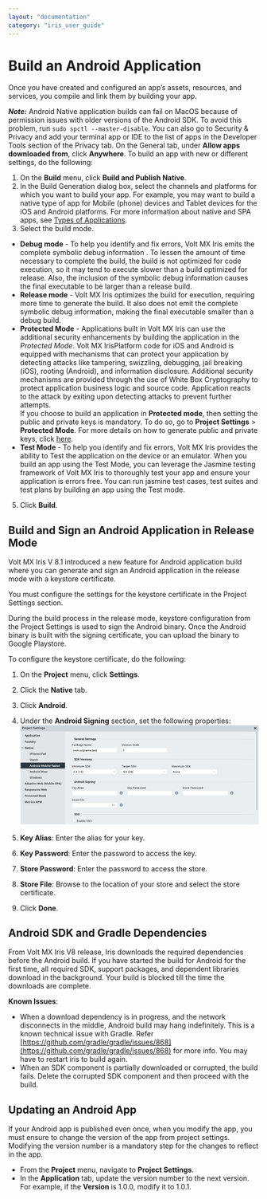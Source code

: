 ```yaml
---
layout: "documentation"
category: "iris_user_guide"
---
```

                         


Build an Android Application
============================

Once you have created and configured an app’s assets, resources, and services, you compile and link them by building your app.

**_Note:_** Android Native application builds can fail on MacOS because of permission issues with older versions of the Android SDK. To avoid this problem, run `sudo spctl --master-disable`. You can also go to Security & Privacy and add your terminal app or IDE to the list of apps in the Developer Tools section of the Privacy tab. On the General tab, under **Allow apps downloaded from**, click **Anywhere**. 
To build an app with new or different settings, do the following:

1.  On the **Build** menu, click **Build and Publish Native**.
2.  In the Build Generation dialog box, select the channels and platforms for which you want to build your app. For example, you may want to build a native type of app for Mobile (phone) devices and Tablet devices for the iOS and Android platforms. For more information about native and SPA apps, see [Types of Applications](TypesOfApplications.html).
3.  Select the build mode.

*   **Debug mode** \- To help you identify and fix errors, Volt MX Iris emits the complete symbolic debug information . To lessen the amount of time necessary to complete the build, the build is not optimized for code execution, so it may tend to execute slower than a build optimized for release. Also, the inclusion of the symbolic debug information causes the final executable to be larger than a release build.
*   **Release mode** - Volt MX Iris optimizes the build for execution, requiring more time to generate the build. It also does not emit the complete symbolic debug information, making the final executable smaller than a debug build.
*   **Protected Mode** \- Applications built in Volt MX Iris can use the additional security enhancements by building the application in the _Protected Mode_. Volt MX IrisPlatform code for iOS and Android is equipped with mechanisms that can protect your application by detecting attacks like tampering, swizzling, debugging, jail breaking (iOS), rooting (Android), and information disclosure. Additional security mechanisms are provided through the use of White Box Cryptography to protect application business logic and source code. Application reacts to the attack by exiting upon detecting attacks to prevent further attempts.  
    If you choose to build an application in **Protected mode**, then setting the public and private keys is mandatory. To do so, go to **Project Settings** > **Protected Mode**. For more details on how to generate public and private keys, click [here](ApplicationSecurity.html#rsa-key-pair-generation-encryption-and-usage).
*   **Test Mode** - To help you identify and fix errors, Volt MX Iris provides the ability to Test the application on the device or an emulator. When you build an app using the Test Mode, you can leverage the Jasmine testing framework of Volt MX Iris to thoroughly test your app and ensure your application is errors free. You can run jasmine test cases, test suites and test plans by building an app using the Test mode.

5.  Click **Build**.

Build and Sign an Android Application in Release Mode
-----------------------------------------------------

Volt MX  Iris V 8.1 introduced a new feature for Android application build where you can generate and sign an Android application in the release mode with a keystore certificate.

You must configure the settings for the keystore certificate in the Project Settings section.

During the build process in the release mode, keystore configuration from the Project Settings is used to sign the Android binary. Once the Android binary is built with the signing certificate, you can upload the binary to Google Playstore.

To configure the keystore certificate, do the following:

1.  On the **Project** menu, click **Settings**.
2.  Click the **Native** tab.
3.  Click **Android**.
4.  Under the **Android Signing** section, set the following properties:  
    ![](Resources/Images/Android_Build_Release_649x396.png)
5.  **Key Alias**: Enter the alias for your key.  
    
6.  **Key Password**: Enter the password to access the key.
7.  **Store Password**: Enter the password to access the store.
8.  **Store File**: Browse to the location of your store and select the store certificate.
9.  Click **Done**.
    

Android SDK and Gradle Dependencies
-----------------------------------

From Volt MX Iris V8 release, Iris downloads the required dependencies before the Android build. If you have started the build for Android for the first time, all required SDK, support packages, and dependent libraries download in the background. Your build is blocked till the time the downloads are complete.

**Known Issues**:

*   When a download dependency is in progress, and the network disconnects in the middle, Android build may hang indefinitely. This is a known technical issue with Gradle. Refer [https://github.com/gradle/gradle/issues/868](https://github.com/gradle/gradle/issues/868) for more info. You may have to restart iris to build again.
*   When an SDK component is partially downloaded or corrupted, the build fails. Delete the corrupted SDK component and then proceed with the build.

Updating an Android App
-----------------------

If your Android app is published even once, when you modify the app, you must ensure to change the version of the app from project settings. Modifying the version number is a mandatory step for the changes to reflect in the app.

*   From the **Project** menu, navigate to **Project Settings**.
*   In the **Application** tab, update the version number to the next version. For example, if the **Version** is 1.0.0, modify it to 1.0.1.
